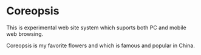 # Coreopsis
This is experimental web site system which suports both PC and mobile web browsing.

Coreopsis is my favorite flowers and which is famous and popular in China.

